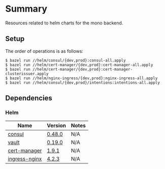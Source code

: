 # Summary

Resources related to helm charts for the mono backend.

## Setup

The order of operations is as follows:

```shell
$ bazel run //helm/consul/{dev,prod}:consul-all.apply
$ bazel run //helm/cert-manager/{dev,prod}:cert-manager-all.apply
$ bazel run //helm/cert-manager/{dev,prod}:cert-manager-clusterissuer.apply
$ bazel run //helm/nginx-ingress/{dev,prod}:nginx-ingress-all.apply
$ bazel run //helm/consul/{dev,prod}/intentions:intentions-all.apply
```

## Dependencies

### Helm

| Name | Version | Notes |
|------|---------|-------|
| [consul](https://github.com/hashicorp/consul-k8s) | [0.48.0](https://github.com/hashicorp/consul-k8s/releases/tag/v0.48.0) | N/A |
| [vault](https://github.com/hashicorp/vault-helm) | [0.19.0](https://github.com/hashicorp/vault-helm/releases/tag/v0.19.0) | N/A |
| [cert-manager](https://github.com/cert-manager/cert-manager) | [1.9.1](https://github.com/cert-manager/cert-manager/releases/tag/v1.9.1) | N/A |
| [ingress-nginx](https://github.com/kubernetes/ingress-nginx) | [4.2.3](https://artifacthub.io/packages/helm/ingress-nginx/ingress-nginx/4.2.3) | N/A |
